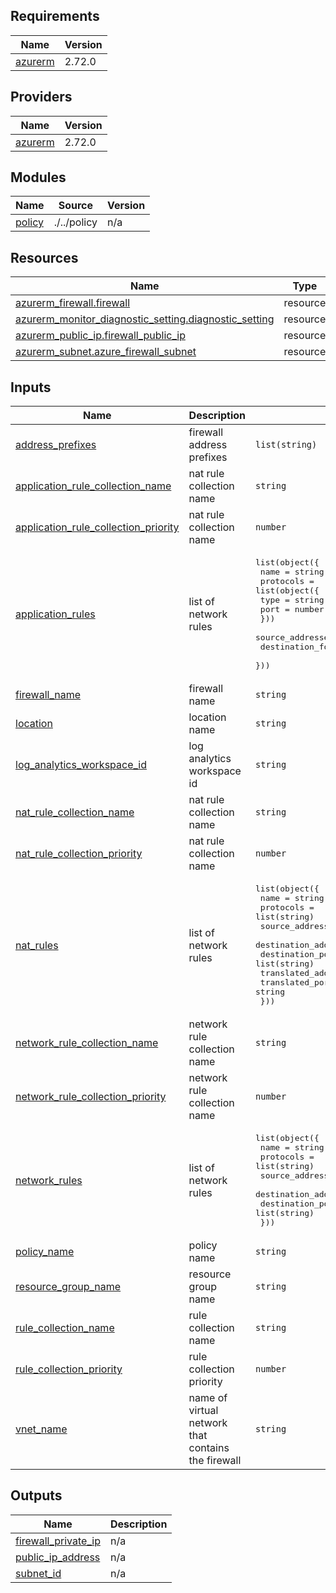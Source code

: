 ## Requirements

| Name | Version |
|------|---------|
| <a name="requirement_azurerm"></a> [azurerm](#requirement\_azurerm) | 2.72.0 |

## Providers

| Name | Version |
|------|---------|
| <a name="provider_azurerm"></a> [azurerm](#provider\_azurerm) | 2.72.0 |

## Modules

| Name | Source | Version |
|------|--------|---------|
| <a name="module_policy"></a> [policy](#module\_policy) | ./../policy | n/a |

## Resources

| Name | Type |
|------|------|
| [azurerm_firewall.firewall](https://registry.terraform.io/providers/hashicorp/azurerm/2.72.0/docs/resources/firewall) | resource |
| [azurerm_monitor_diagnostic_setting.diagnostic_setting](https://registry.terraform.io/providers/hashicorp/azurerm/2.72.0/docs/resources/monitor_diagnostic_setting) | resource |
| [azurerm_public_ip.firewall_public_ip](https://registry.terraform.io/providers/hashicorp/azurerm/2.72.0/docs/resources/public_ip) | resource |
| [azurerm_subnet.azure_firewall_subnet](https://registry.terraform.io/providers/hashicorp/azurerm/2.72.0/docs/resources/subnet) | resource |

## Inputs

| Name | Description | Type | Default | Required |
|------|-------------|------|---------|:--------:|
| <a name="input_address_prefixes"></a> [address\_prefixes](#input\_address\_prefixes) | firewall address prefixes | `list(string)` | n/a | yes |
| <a name="input_application_rule_collection_name"></a> [application\_rule\_collection\_name](#input\_application\_rule\_collection\_name) | nat rule collection name | `string` | `null` | no |
| <a name="input_application_rule_collection_priority"></a> [application\_rule\_collection\_priority](#input\_application\_rule\_collection\_priority) | nat rule collection name | `number` | `null` | no |
| <a name="input_application_rules"></a> [application\_rules](#input\_application\_rules) | list of network rules | <pre>list(object({<br>    name              = string<br>    protocols         = list(object({<br>      type = string<br>      port = number<br>    }))<br>    source_addresses  = list(string)<br>    destination_fqdns = list(string)<br>  }))</pre> | `[]` | no |
| <a name="input_firewall_name"></a> [firewall\_name](#input\_firewall\_name) | firewall name | `string` | n/a | yes |
| <a name="input_location"></a> [location](#input\_location) | location name | `string` | n/a | yes |
| <a name="input_log_analytics_workspace_id"></a> [log\_analytics\_workspace\_id](#input\_log\_analytics\_workspace\_id) | log analytics workspace id | `string` | n/a | yes |
| <a name="input_nat_rule_collection_name"></a> [nat\_rule\_collection\_name](#input\_nat\_rule\_collection\_name) | nat rule collection name | `string` | `null` | no |
| <a name="input_nat_rule_collection_priority"></a> [nat\_rule\_collection\_priority](#input\_nat\_rule\_collection\_priority) | nat rule collection name | `number` | `null` | no |
| <a name="input_nat_rules"></a> [nat\_rules](#input\_nat\_rules) | list of network rules | <pre>list(object({<br>    name                  = string<br>    protocols             = list(string)<br>    source_addresses      = list(string)<br>    destination_addresses = list(string)<br>    destination_ports     = list(string)<br>    translated_address    = string<br>    translated_port       = string<br>  }))</pre> | `[]` | no |
| <a name="input_network_rule_collection_name"></a> [network\_rule\_collection\_name](#input\_network\_rule\_collection\_name) | network rule collection name | `string` | `null` | no |
| <a name="input_network_rule_collection_priority"></a> [network\_rule\_collection\_priority](#input\_network\_rule\_collection\_priority) | network rule collection name | `number` | `null` | no |
| <a name="input_network_rules"></a> [network\_rules](#input\_network\_rules) | list of network rules | <pre>list(object({<br>    name                  = string<br>    protocols             = list(string)<br>    source_addresses      = list(string)<br>    destination_addresses = list(string)<br>    destination_ports     = list(string)<br>  }))</pre> | `null` | no |
| <a name="input_policy_name"></a> [policy\_name](#input\_policy\_name) | policy name | `string` | n/a | yes |
| <a name="input_resource_group_name"></a> [resource\_group\_name](#input\_resource\_group\_name) | resource group name | `string` | n/a | yes |
| <a name="input_rule_collection_name"></a> [rule\_collection\_name](#input\_rule\_collection\_name) | rule collection name | `string` | n/a | yes |
| <a name="input_rule_collection_priority"></a> [rule\_collection\_priority](#input\_rule\_collection\_priority) | rule collection priority | `number` | n/a | yes |
| <a name="input_vnet_name"></a> [vnet\_name](#input\_vnet\_name) | name of virtual network that contains the firewall | `string` | n/a | yes |

## Outputs

| Name | Description |
|------|-------------|
| <a name="output_firewall_private_ip"></a> [firewall\_private\_ip](#output\_firewall\_private\_ip) | n/a |
| <a name="output_public_ip_address"></a> [public\_ip\_address](#output\_public\_ip\_address) | n/a |
| <a name="output_subnet_id"></a> [subnet\_id](#output\_subnet\_id) | n/a |
